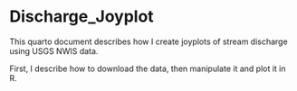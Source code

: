 # Discharge_Joyplot

This quarto document describes how I create joyplots of stream discharge using USGS NWIS data.

First, I describe how to download the data, then manipulate it and plot it in R.
